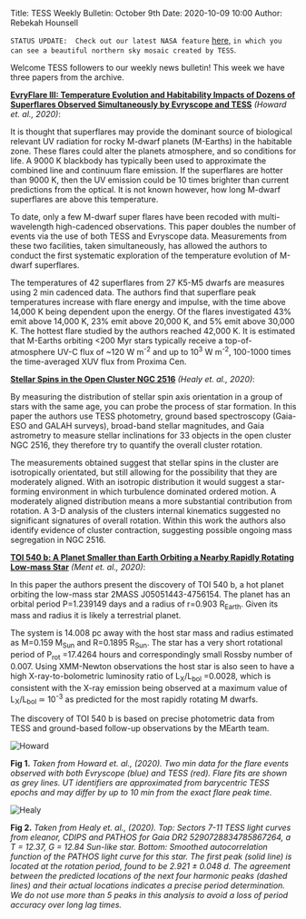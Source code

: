 Title: TESS Weekly Bulletin: October 9th
Date: 2020-10-09 10:00
Author: Rebekah Hounsell

`STATUS UPDATE:  Check out our latest NASA feature` [here,](https://www.nasa.gov/image-feature/goddard/2020/nasa-s-tess-creates-a-cosmic-vista-of-the-northern-sky) `in which you can see a beautiful northern sky mosaic created by TESS`. 

Welcome TESS followers to our weekly news bulletin! This week we have three papers from the archive. 

**[EvryFlare III: Temperature Evolution and Habitability Impacts of Dozens of Superflares Observed Simultaneously by Evryscope and TESS](https://arxiv.org/abs/2010.00604)** *(Howard et. al., 2020)*:

It is thought that superflares may provide the dominant source of biological relevant UV radiation for rocky M-dwarf planets (M-Earths) in the habitable zone. These flares could alter the planets atmosphere, and so conditions for life. A 9000 K blackbody has typically been used to approximate the combined line and continuum flare emission.  If the superflares are hotter than 9000 K, then the UV emission could be 10 times brighter than current predictions from the optical. It is not known however, how long M-dwarf superflares are above this temperature. 

To date, only a few M-dwarf super flares have been recoded with multi-wavelength high-cadenced observations. This paper doubles the number of events via the use of both TESS and Evryscope data. Measurements from these two facilities, taken simultaneously, has allowed the authors to conduct the first systematic exploration of the temperature evolution of M-dwarf superflares. 

The temperatures of 42 superflares from 27 K5-M5 dwarfs are measures using 2 min cadenced data. The authors find that superflare peak temperatures increase with flare energy and impulse, with the time above 14,000 K being dependent upon the energy. Of the flares investigated 43% emit above 14,000 K, 23% emit above 20,000 K, and 5% emit above 30,000 K. The hottest flare studied by the authors reached  42,000 K. It is  estimated that M-Earths orbiting <200 Myr stars typically receive a top-of-atmosphere UV-C flux of ~120 W m<sup>-2</sup> and up to 10<sup>3</sup> W m<sup>-2</sup>, 100-1000 times the time-averaged XUV flux from Proxima Cen.

**[Stellar Spins in the Open Cluster NGC 2516](https://arxiv.org/abs/2009.14202)** *(Healy et. al., 2020)*:

By measuring the distribution of stellar spin axis orientation in a group of stars with the same age, you can probe the process of star formation. 
In this paper the authors use TESS photometry, ground based spectroscopy (Gaia-ESO and GALAH surveys), broad-band stellar magnitudes, and Gaia astrometry to measure stellar inclinations for 33  objects in the open cluster NGC 2516, they therefore try to quantify the overall cluster rotation. 

The measurements obtained suggest that stellar spins in the cluster are isotropically orientated, but still allowing for the possibility that they are moderately aligned. With an isotropic distribution it would suggest a star-forming environment in which turbulence dominated ordered motion. A moderately aligned distribution means a more substantial contribution from rotation. A 3-D analysis of the clusters internal kinematics suggested no significant signatures of overall rotation. Within this work the authors also identify evidence of cluster contraction, suggesting possible ongoing mass segregation in NGC 2516.

**[TOI 540 b: A Planet Smaller than Earth Orbiting a Nearby Rapidly Rotating Low-mass Star](https://arxiv.org/abs/2009.13623)** *(Ment et. al., 2020)*:

In this paper the authors present the discovery of TOI 540 b, a hot planet orbiting the low-mass star 2MASS J05051443-4756154. The planet has an orbital period P=1.239149 days and a radius of r=0.903 R<sub>Earth</sub>. Given its mass and radius it is likely a terrestrial planet. 

The system is 14.008 pc away with the host star mass and radius estimated as M=0.159 M<sub>Sun</sub> and R=0.1895 R<sub>Sun</sub>. The star has a very short rotational period of P<sub>rot</sub> =17.4264 hours and correspondingly small Rossby number of 0.007. Using XMM-Newton observations the host star is also seen to have a high X-ray-to-bolometric luminosity ratio of L<sub>X</sub>/L<sub>bol</sub> =0.0028, which is consistent with the X-ray emission being observed at a maximum value of L<sub>X</sub>/L<sub>bol</sub> ≃ 10<sup>-3</sup> as predicted for the most rapidly rotating M dwarfs. 

The discovery of TOI 540 b is based on precise photometric data from TESS and ground-based follow-up observations by the MEarth team.

![Howard](images/Howard.png)

**Fig 1.** *Taken from Howard et. al., (2020). Two min data for the flare events observed with both  Evryscope (blue) and TESS (red). Flare fits are shown as grey lines. UT identifiers are approximated from barycentric TESS epochs and may differ by up to 10 min from the exact flare peak time.*

![Healy](images/Healy.png)

**Fig 2.** *Taken from Healy et. al., (2020). Top: Sectors 7-11 TESS light curves from eleanor, CDIPS and PATHOS for Gaia DR2 5290728834785867264, a T = 12.37, G = 12.84 Sun-like star. Bottom: Smoothed autocorrelation function of the PATHOS light curve for this star. The first peak (solid line) is located at the rotation period, found to be 2.921 ± 0.048 d. The agreement between the predicted locations of the next four harmonic peaks (dashed lines) and their actual locations indicates a precise period determination. We do not use more than 5 peaks in this analysis to avoid a loss of period accuracy over long lag times.* 